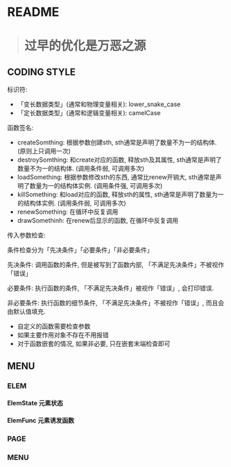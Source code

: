 # README

> # 过早的优化是万恶之源

## CODING STYLE

标识符:

* 「变长数据类型」(通常和物理变量相关): lower_snake_case
* 「定长数据类型」(通常和逻辑变量相关): camelCase

函数签名:

* createSomthing: 根据参数创建sth, sth通常是声明了数量不为一的结构体. (原则上只调用一次)
* destroySomthing: 和create对应的函数, 释放sth及其属性, sth通常是声明了数量不为一的结构体. (调用条件弱, 可调用多次)
* loadSomething: 根据参数修改sth的东西, 通常比renew开销大, sth通常是声明了数量为一的结构体实例. (调用条件强, 可调用多次)
* killSomething: 和load对应的函数, 释放sth的属性, sth通常是声明了数量为一的结构体实例. (调用条件弱, 可调用多次)
* renewSomething: 在循环中反复调用
* drawSomethinh: 在renew后显示的函数, 在循环中反复调用

传入参数检查:

条件检查分为「先决条件」「必要条件」「非必要条件」

先决条件: 调用函数的条件, 但是被写到了函数内部, 「不满足先决条件」不被视作「错误」

必要条件: 执行函数的条件, 「不满足先决条件」被视作「错误」, 会打印错误.

非必要条件: 执行函数的细节条件, 「不满足先决条件」不被视作「错误」, 而且会由默认值填充.

* 自定义的函数需要检查参数
* 如果主要作用对象不存在不用报错
* 对于函数嵌套的情况, 如果非必要, 只在嵌套末端检查即可

## MENU

### ELEM

#### ElemState 元素状态

#### ElemFunc 元素诱发函数

### PAGE

### MENU
